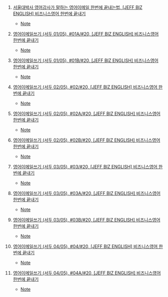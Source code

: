1. [서울대박사 영어강사가 말하는 영어이메일 한번에 끝내는법, [JEFF BIZ ENGLISH] 비즈니스영어 한번에 끝내기](https://youtu.be/B4cMj3h3a4U?list=PLseg4fXHh8BY3_4am7Ke53S0wB0SrxKhi)
    - [Note](./Note/01_영어이메일_한번에_끝내는법.md)

2. [영어이메일쓰기 (서두 01/05), #01A/#20, [JEFF BIZ ENGLISH] 비즈니스영어 한번에 끝내기](https://youtu.be/J4Cu8K8ssZE?list=PLseg4fXHh8BY3_4am7Ke53S0wB0SrxKhi)
    - [Note](./Note/02_영어이메일_서두_01.md)

3. [영어이메일쓰기 (서두 01/05), #01B/#20, [JEFF BIZ ENGLISH] 비즈니스영어 한번에 끝내기](https://youtu.be/KCKbtKKBR8k?list=PLseg4fXHh8BY3_4am7Ke53S0wB0SrxKhi)
    - [Note](./Note/03_영어이메일_서두_01B.md)

4. [영어이메일쓰기 (서두 02/05), #02/#20, [JEFF BIZ ENGLISH] 비즈니스영어 한번에 끝내기](https://youtu.be/HJuOPB90Hgw?list=PLseg4fXHh8BY3_4am7Ke53S0wB0SrxKhi)
    - [Note](./Note/04_영어이메일_서두_02.md)

5. [영어이메일쓰기 (서두 02/05), #02A/#20, [JEFF BIZ ENGLISH] 비즈니스영어 한번에 끝내기](https://youtu.be/pD760s7wjlE?list=PLseg4fXHh8BY3_4am7Ke53S0wB0SrxKhi)
    - [Note](./Note/05_영어이메일_서두_02A.md)

6. [영어이메일쓰기 (서두 02/05), #02B/#20, [JEFF BIZ ENGLISH] 비즈니스영어 한번에 끝내기](https://youtu.be/t9LdBrGd4B0?list=PLseg4fXHh8BY3_4am7Ke53S0wB0SrxKhi)
    - [Note](./Note/06_영어이메일_서두_02B.md)

7. [영어이메일쓰기 (서두 03/05), #03/#20, [JEFF BIZ ENGLISH] 비즈니스영어 한번에 끝내기](https://youtu.be/x5ovytX7iGw?list=PLseg4fXHh8BY3_4am7Ke53S0wB0SrxKhi)
    - [Note](./Note/07_영어이메일_서두_03.md)

8. [영어이메일쓰기 (서두 03/05), #03A/#20, [JEFF BIZ ENGLISH] 비즈니스영어 한번에 끝내기](https://youtu.be/0WsCqokuIfI?list=PLseg4fXHh8BY3_4am7Ke53S0wB0SrxKhi)
    - [Note](./Note/08_영어이메일_서두_03A.md)

9. [영어이메일쓰기 (서두 03/05), #03B/#20, [JEFF BIZ ENGLISH] 비즈니스영어 한번에 끝내기](https://youtu.be/E4GPERBS34U?list=PLseg4fXHh8BY3_4am7Ke53S0wB0SrxKhi)
    - [Note](./Note/09_영어이메일_서두_03B.md)

10. [영어이메일쓰기 (서두 04/05), #04/#20, [JEFF BIZ ENGLISH] 비즈니스영어 한번에 끝내기](https://youtu.be/CzSnHFHWImM?list=PLseg4fXHh8BY3_4am7Ke53S0wB0SrxKhi)
    - [Note](./Note/10_영어이메일_서두_04.md)

11. [영어이메일쓰기 (서두 04/05), #04A/#20, [JEFF BIZ ENGLISH] 비즈니스영어 한번에 끝내기](https://youtu.be/4KBNb1tEq9E?list=PLseg4fXHh8BY3_4am7Ke53S0wB0SrxKhi)
    - [Note](./Note/11_영어이메일_서두_04A.md)